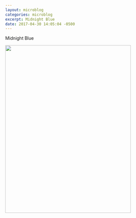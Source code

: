 ```yaml
---
layout: microblog
categories: microblog
excerpt: Midnight Blue
date: 2017-04-30 14:05:04 -0500
---
```


Midnight Blue

<img src="http://craigmcclellan.com/assets/img/Midnight-Blue.jpg" height="533" width="400">